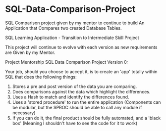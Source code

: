 # SQL-Data-Comparison-Project
SQL Comparison project given by my mentor to continue to build An Application that Compares two created Database Tables.

SQL Learning Application - Transition to Intermediate Skill Project

This project will continue to evolve with each version as new requirements are Given by my Mentor.

Project Mentorship SQL Data Comparison Project Version 0:

Your job, should you choose to accept it, is to create an 'app' totally within SQL that does the following things:

1. Stores a pre and post version of the data you are comparing. 
2. Does comparisons against the data which highlight the differences.
3. Uses a Hash to match and identify the differences found. 
4. Uses a 'stored procedure' to run the entire application (Components can be modular, but the SPROC should be able to call any module if necessary) 
5. If you can do it, the final product should be fully automated, and a 'black box' (Meaning I shouldn't have to see the code for it to work) 
